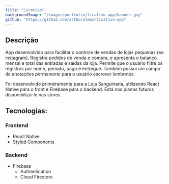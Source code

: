 ```yaml
---
title: "Licativo"
backgroundImage: "/images/portfolio/licativo-app/banner.jpg"
github: "https://github.com/arthurolmos/licativo-app"
---
```


## Descrição

App desenvolvido para facilitar o controle de vendas de lojas pequenas (ex: instagram).
Registra pedidos de venda e compra, e apresenta o balanço mensal e total das entradas e saídas da loja.
Permite que o usuário filtre os registros por nome, período, pago e entregue. Também possui um campo de anotações permanente para o usuário escrever lembretes.

Foi desenvolvido primeiramente para a Loja Sanguinaria, utilizando React Native para o front e Firebase para o backend.
Está nos planos futuros disponibilizá-lo nas stores.

## Tecnologias:

### Frontend

- React Native
- Styled Components

### Backend

- Firebase
  - Authentication
  - Cloud Firestore
